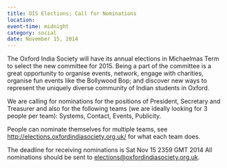```yaml
---
title: OIS Elections; Call for Nominations
location:
event-time: midnight
category: social
date: November 15, 2014
---
```


The Oxford India Society will have its annual elections in Michaelmas Term
to select the new committee for 2015. Being a part of the committee is a
great opportunity to organise events, network, engage with charities,
organise fun events like the Bollywood Bop; and discover new ways to
represent the uniquely diverse community of Indian students in Oxford.

We are calling for nominations for the positions of President, Secretary
and Treasurer and also for the following teams (we are ideally looking for
3 people per team): Systems, Contact, Events, Publicity.

People can nominate themselves for multiple teams, see
<http://elections.oxfordindiasociety.org.uk/> for what each team does.

The deadline for receiving nominations is Sat Nov 15 2359 GMT 2014
All nominations should be sent to <elections@oxfordindiasociety.org.uk>.
